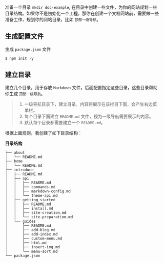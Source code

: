 <!--
title: 网站准备 
sort: 3
-->

准备一个目录 `mkdir doc-example`, 在目录中创建一些文件，为你的网站规划一些目录结构。如果你不是初始化一个工程，那你在创建一个文档网站前，需要做一些准备工作，规划你的网站目录，比如 `顶部一级导航`。

## 生成配置文件

生成 `package.json` 文件

```shell
$ npm init -y
```

## 建立目录

建立几个目录，用于存放 `Markdown` 文件，后面配置指定这些目录，这些目录帮助你生成 `顶部一级导航`。

> 1. 一级导航目录下，建立目录，内容将展示在该栏目下面，会产生右边菜单栏。  
> 2. 每个目录下面建立 `README.md` 文件，视为一级导航需要展示的内容。  
> 3. 默认每个目录都需要建立一个 `README.md`。

根据上面规则，我创建了如下目录结构：

**目录结构**

```
├── about
│   └── README.md
├── home
│   └── README.md
├── introduce
│   ├── README.md
│   ├── api
│   │   ├── README.md
│   │   ├── commands.md
│   │   ├── markdown-config.md
│   │   └── theme-api.md
│   ├── getting-started
│   │   ├── README.md
│   │   ├── install.md
│   │   ├── site-creation.md
│   │   └── site-preparation.md
│   └── guides
│       ├── README.md
│       ├── add-blog.md
│       ├── add-index.md
│       ├── custom-menu.md
│       ├── html.md
│       ├── insert-img.md
│       └── menu-sort.md
└── package.json
```
